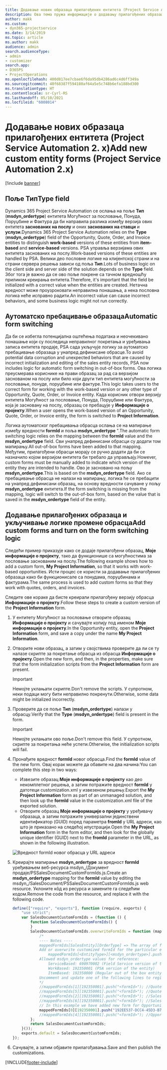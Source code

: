 ```yaml
---
title: Додавање нових образаца прилагођених ентитета (Project Service Automation 2. x)
description: Ова тема пружа информације о додавању прилагођених образаца ентитета за могућности за пословање, понуде, поруџбине или фактуре у апликацији Dynamics 365 Project Service Automation 2.x.
author: makk
ms.custom:
- dyn365-projectservice
ms.date: 3/14/2019
ms.topic: article
ms.author: makk
audience: admin
search.audienceType:
- admin
- customizer
search.app:
- D365PS
- ProjectOperations
ms.openlocfilehash: 400d817ee7cbae6f6da95db4286ad6c4d6ff349a
ms.sourcegitcommit: 40f68387f594180af64a5e5c748b6efa188bd300
ms.translationtype: HT
ms.contentlocale: sr-Cyrl-RS
ms.lasthandoff: 05/10/2021
ms.locfileid: "6008014"
---
```

# <a name="add-new-custom-entity-forms-project-service-automation-2x"></a><span data-ttu-id="3147b-103">Додавање нових образаца прилагођених ентитета (Project Service Automation 2. x)</span><span class="sxs-lookup"><span data-stu-id="3147b-103">Add new custom entity forms (Project Service Automation 2.x)</span></span>

[!include [banner](../../includes/psa-now-project-operations.md)]

## <a name="type-field"></a><span data-ttu-id="3147b-104">Поље Тип</span><span class="sxs-lookup"><span data-stu-id="3147b-104">Type field</span></span> 

<span data-ttu-id="3147b-105">Dynamics 365 Project Service Automation се ослања на поље **Тип** (**msdyn\_ordertype**) ентитета Могућност за пословање, Понуда, Поруџбине и Фактура да би направила разлика између верзија ових ентитета **заснованих на послу** и оних **заснованих на ставци** и **услузи**.</span><span class="sxs-lookup"><span data-stu-id="3147b-105">Dynamics 365 Project Service Automation relies on the **Type** (**msdyn\_ordertype**) field of the Opportunity, Quote, Order, and Invoice entities to distinguish **work-based** versions of these entities from **item-based** and **service-based** versions.</span></span> <span data-ttu-id="3147b-106">PSA управља верзијама ових ентитета заснованих на послу.</span><span class="sxs-lookup"><span data-stu-id="3147b-106">Work-based versions of these entities are handled by PSA.</span></span> <span data-ttu-id="3147b-107">Велики део пословне логике на клијентској страни и на страни сервера решења зависи од поља **Тип**.</span><span class="sxs-lookup"><span data-stu-id="3147b-107">Lots of business logic on the client side and server side of the solution depends on the **Type** field.</span></span> <span data-ttu-id="3147b-108">Због тога је важно да се ово поље покрене са тачном вредношћу приликом креирања ентитета.</span><span class="sxs-lookup"><span data-stu-id="3147b-108">Therefore, it's important that the field be initialized with a correct value when the entities are created.</span></span> <span data-ttu-id="3147b-109">Нетачна вредност може проузроковати неправилна понашања, а нека пословна логика неће исправно радити.</span><span class="sxs-lookup"><span data-stu-id="3147b-109">An incorrect value can cause incorrect behaviors, and some business logic might not run correctly.</span></span>

## <a name="automatic-form-switching"></a><span data-ttu-id="3147b-110">Аутоматско пребацивање образаца</span><span class="sxs-lookup"><span data-stu-id="3147b-110">Automatic form switching</span></span>

<span data-ttu-id="3147b-111">Да би се избегла потенцијална оштећења података и неочекивано понашање који су последица неправилног покретања и уређивања записа ентитета продаје, PSA сада укључује логику за аутоматско пребацивање образаца у унапред дефинисане обрасце.</span><span class="sxs-lookup"><span data-stu-id="3147b-111">To avoid potential data corruption and unexpected behaviors that are caused by incorrect initialization and editing of the sales entity records, PSA now includes logic for automatic form switching in out-of-box forms.</span></span> <span data-ttu-id="3147b-112">Ова логика преусмерава кориснике на прави образац за рад са верзијом заснованом на послу или било који други тип ентитета могућности за пословање, понуде, поруџбине или фактуре.</span><span class="sxs-lookup"><span data-stu-id="3147b-112">This logic takes users to the correct form for working with the work-based version or any other type of Opportunity, Quote, Order, or Invoice entity.</span></span> <span data-ttu-id="3147b-113">Када корисник отвори верзију ентитета Могућност за пословање, Понуда, Поруџбине или Фактура, која је засновану на послу, образац се пребацује у **Информације о пројекту**.</span><span class="sxs-lookup"><span data-stu-id="3147b-113">When a user opens the work-based version of an Opportunity, Quote, Order, or Invoice entity, the form is switched to **Project Information**.</span></span>

<span data-ttu-id="3147b-114">Логика аутоматског пребацивања обрасца ослања се на мапирање између вредности **formId** и поља **msdyn\_ordertype** ".</span><span class="sxs-lookup"><span data-stu-id="3147b-114">The automatic form switching logic relies on the mapping between the **formId** value and the **msdyn\_ordertype** field.</span></span> <span data-ttu-id="3147b-115">Сви унапред дефинисани обрасци су додати том мапирању.</span><span class="sxs-lookup"><span data-stu-id="3147b-115">All out-of-box forms have been added to that mapping.</span></span> <span data-ttu-id="3147b-116">Међутим, прилагођени обрасци морају се ручно додати да би се назначило којом верзијом ентитета би требало да управљају.</span><span class="sxs-lookup"><span data-stu-id="3147b-116">However, custom forms must be manually added to indicate which version of the entity they are intended to handle.</span></span> <span data-ttu-id="3147b-117">Ово је засновано на пољу **msdyn\_ordertype**.</span><span class="sxs-lookup"><span data-stu-id="3147b-117">This is based on the **msdyn\_ordertype** field.</span></span> <span data-ttu-id="3147b-118">Ако се пребацивање обрасца не налази на мапирању, логика ће се пребацити на унапред дефинисани образац, на основу вредности сачуване у пољу **msdyn\_ordertype** ентитета.</span><span class="sxs-lookup"><span data-stu-id="3147b-118">If the form switching is missing from the mapping, logic will switch to the out-of-box form, based on the value that is saved in the **msdyn\_ordertype** field of the entity.</span></span>

## <a name="add-custom-forms-and-turn-on-the-form-switching-logic"></a><span data-ttu-id="3147b-119">Додавање прилагођених образаца и укључивање логике промене обрасца</span><span class="sxs-lookup"><span data-stu-id="3147b-119">Add custom forms and turn on the form switching logic</span></span>

<span data-ttu-id="3147b-120">Следећи пример приказује како се додаје прилагођени образац, **Моје информације о пројекту**, тако да функционише са могућностима за пословање заснованим на послу.</span><span class="sxs-lookup"><span data-stu-id="3147b-120">The following example shows how to add a custom form, **My Project Information**, so that it works with work-based opportunities.</span></span> <span data-ttu-id="3147b-121">Исти процес се користи за додавање прилагођених образаца како би функционисале са понудама, поруџбинама и фактурама.</span><span class="sxs-lookup"><span data-stu-id="3147b-121">The same process is used to add custom forms so that they work with quotes, orders, and invoices.</span></span>

<span data-ttu-id="3147b-122">Следите ове кораке да бисте креирали прилагођену верзију обрасца **Информације о пројекту**.</span><span class="sxs-lookup"><span data-stu-id="3147b-122">Follow these steps to create a custom version of the **Project Information** form.</span></span>

1. <span data-ttu-id="3147b-123">У ентитету Могућност за пословање отворите образац **Информације о пројекту** и сачувајте копију под именом **Моје информације о пројекту**.</span><span class="sxs-lookup"><span data-stu-id="3147b-123">In the Opportunity entity, open the **Project Information** form, and save a copy under the name **My Project Information**.</span></span>
2. <span data-ttu-id="3147b-124">Отворите нови образац, а затим у својствима проверите да ли се ту налазе скрипте за покретање обрасца из обрасца **Информације о пројекту**.</span><span class="sxs-lookup"><span data-stu-id="3147b-124">Open the new form, and then, in the properties, make sure that the form initialization scripts from the **Project Information** form are present.</span></span> 

    > [!IMPORTANT]
    > <span data-ttu-id="3147b-125">Немојте уклањати скрипте.</span><span class="sxs-lookup"><span data-stu-id="3147b-125">Don't remove the scripts.</span></span> <span data-ttu-id="3147b-126">У супротном, неки подаци могу бити неправилно покренути.</span><span class="sxs-lookup"><span data-stu-id="3147b-126">Otherwise, some data might be initialized incorrectly.</span></span>

3. <span data-ttu-id="3147b-127">Проверите да се поље **Тип** (**msdyn\_ordertype**) налази у обрасцу.</span><span class="sxs-lookup"><span data-stu-id="3147b-127">Verify that the **Type** (**msdyn\_ordertype**) field is present in the form.</span></span> 

    > [!IMPORTANT]
    > <span data-ttu-id="3147b-128">Немојте уклањати ово поље.</span><span class="sxs-lookup"><span data-stu-id="3147b-128">Don't remove this field.</span></span> <span data-ttu-id="3147b-129">У супротном, скрипте за покретања неће успети.</span><span class="sxs-lookup"><span data-stu-id="3147b-129">Otherwise, the initialization scripts will fail.</span></span>

4. <span data-ttu-id="3147b-130">Пронађите вредност **formId** новог обрасца.</span><span class="sxs-lookup"><span data-stu-id="3147b-130">Find the **formId** value of the new form.</span></span> <span data-ttu-id="3147b-131">Овај корак можете да обавите на два начина:</span><span class="sxs-lookup"><span data-stu-id="3147b-131">You can complete this step in two ways:</span></span>

    - <span data-ttu-id="3147b-132">Извезите образац **Моје информације о пројекту** као део некомплетног решења, а затим потражите вредност **formId** у датотеци customization.xml у извезеном решењу.</span><span class="sxs-lookup"><span data-stu-id="3147b-132">Export the **My Project Information** form as part of an unmanaged solution, and then look up the **formId** value in the customization.xml file of the exported solution.</span></span>
    - <span data-ttu-id="3147b-133">Отворите образац **Моје информације о пројекту** у уређивачу образаца, а затим потражите универзални јединствени идентификатор (GUID) поред параметра **fromId** у URL адреси, као што је приказано на следећој илустрацији.</span><span class="sxs-lookup"><span data-stu-id="3147b-133">Open the **My Project Information** form in the form editor, and then look for the globally unique identifier (GUID) next to the **fromId** parameter in the URL, as shown in the following illustration.</span></span>

    ![Вредност formId новог обрасца у URL адреси](media/how-to-add-custom-forms-in-v2.0.png)

5. <span data-ttu-id="3147b-135">Креирајте мапирање **msdyn\_ordertype** за вредност **formId** уређивањем веб-ресурса msdyn\_/Документ продаје/PSSalesDocumentCustomFormIds.js.</span><span class="sxs-lookup"><span data-stu-id="3147b-135">Create an **msdyn\_ordertype** mapping for the **formId** value by editing the msdyn\_/SalesDocument/PSSalesDocumentCustomFormIds.js web resource.</span></span> <span data-ttu-id="3147b-136">Уклоните кôд из ресурса и замените га следећим кодом.</span><span class="sxs-lookup"><span data-stu-id="3147b-136">Remove the code from the resource, and replace it with the following code.</span></span>

    ```javascript
    define(["require", "exports"], function (require, exports) {
        "use strict";
        var SalesDocumentCustomFormIds = (function () {
            function SalesDocumentCustomFormIds() {
            }
            SalesDocumentCustomFormIds.overwriteFormIds = function (mappedFormIds) {
                /*
                ---- Notes ----
                mappedFormIds[SalesEntity][OrderType] => The array of forms IDs that support particular entity and order type
                Add or overwrite customized formId for the particular entity and order type by calling:
                    mappedFormIds[<EntityType>][<msdyn_ordertype>].push("<formId>");
                Allowed msdyn_ordertype values for reference:
                    ServiceBased: 690970002 (Field Service version of the entity)
                    WorkBased: 192350001 (PSA version of the entity)
                    ItemBased: 192350000 (Regular out of the box entity)
                Uncomment and update one of the following lines to register custom PSA form for required entity:
                */      
                //mappedFormIds[1][192350001].push("<formId>"); //Quote
                //mappedFormIds[5][192350001].push("<formId>"); //Quote Line
                //mappedFormIds[2][192350001].push("<formId>"); //Sales Order
                //mappedFormIds[6][192350001].push("<formId>"); //Sales Order Line
                // In this example we have added new form for Opportunity
                mappedFormIds[0][192350001].push("192EE537-DCC4-45D3-B7AF-EA694B9113D2"); //Opportunity
                //mappedFormIds[4][192350001].push("<formId>"); //Opportunity Line
            };
            return SalesDocumentCustomFormIds;
        }());
        exports.default = SalesDocumentCustomFormIds;
    });
    ```

6. <span data-ttu-id="3147b-137">Сачувајте, а затим објавите прилагођавања.</span><span class="sxs-lookup"><span data-stu-id="3147b-137">Save and then publish the customizations.</span></span>


[!INCLUDE[footer-include](../../includes/footer-banner.md)]